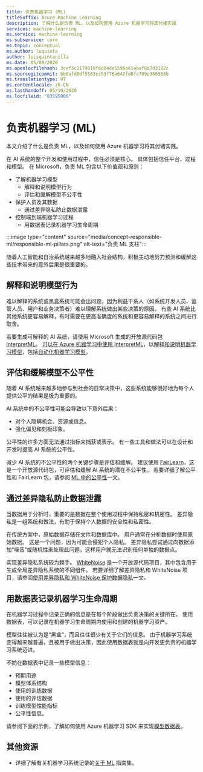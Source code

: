 ```yaml
---
title: 负责机器学习 (ML)
titleSuffix: Azure Machine Learning
description: 了解什么是负责 ML，以及如何使用 Azure 机器学习将其付诸实践
services: machine-learning
ms.service: machine-learning
ms.subservice: core
ms.topic: conceptual
ms.author: luquinta
author: luisquintanilla
ms.date: 05/08/2020
ms.openlocfilehash: 3cef3c2179019f6d84de5596e61abaf8d7d3182c
ms.sourcegitcommit: bb0afd0df5563cc53f76a642fd8fc709e366568b
ms.translationtype: HT
ms.contentlocale: zh-CN
ms.lasthandoff: 05/19/2020
ms.locfileid: "83595006"
---
```

# <a name="responsible-machine-learning-ml"></a>负责机器学习 (ML)

本文介绍了什么是负责 ML，以及如何使用 Azure 机器学习将其付诸实践。

在 AI 系统的整个开发和使用过程中，信任必须是核心。 具体包括信任平台、过程和模型。 在 Microsoft，负责 ML 包含以下价值观和原则：

- 了解机器学习模型
  - 解释和说明模型行为
  - 评估和缓解模型不公平性
- 保护人员及其数据
  - 通过差异隐私防止数据泄露  
- 控制端到端机器学习过程
  - 用数据表记录机器学习生命周期

:::image type="content" source="media/concept-responsible-ml/responsible-ml-pillars.png" alt-text="负责 ML 支柱":::

随着人工智能和自治系统越来越多地融入社会结构，积极主动地努力预测和缓解这些技术带来的意外后果是很重要的。

## <a name="interpret-and-explain-model-behavior"></a>解释和说明模型行为

难以解释的系统或黑盒系统可能会出问题，因为利益干系人（如系统开发人员、监管人员、用户和业务决策者）难以理解系统做出某些决策的原因。 有些 AI 系统比其他系统更容易解释，有时需要在更高准确度的系统和更容易解释的系统之间进行取舍。

若要生成可解释的 AI 系统，请使用 Microsoft 生成的开放源代码包 [InterpretML](https://github.com/interpretml/interpret)。 [可以在 Azure 机器学习中使用 InterpretML](how-to-machine-learning-interpretability.md)，以[解释和说明机器学习模型](how-to-machine-learning-interpretability-aml.md)，包括[自动化机器学习模型](how-to-machine-learning-interpretability-automl.md)。

## <a name="assess-and-mitigate-model-unfairness"></a>评估和缓解模型不公平性

随着 AI 系统越来越多地参与到社会的日常决策中，这些系统能够很好地为每个人提供公平的结果是极为重要的。

AI 系统中的不公平性可能会导致以下意外后果：

- 对个人隐瞒机会、资源或信息。
- 强化偏见和刻板印象。

公平性的许多方面无法通过指标来捕获或表示。 有一些工具和做法可以在设计和开发时提高 AI 系统的公平性。

减少 AI 系统的不公平性的两个关键步骤是评估和缓解。 建议使用 [FairLearn](https://github.com/fairlearn/fairlearn)，这是一个开放源代码包，可评估和缓解 AI 系统的潜在不公平性。 若要详细了解公平性和 FairLearn 包，请参阅 [ML 中的公平性](./concept-fairness-ml.md)一文。

## <a name="prevent-data-exposure-with-differential-privacy"></a>通过差异隐私防止数据泄露

当数据用于分析时，重要的是数据在整个使用过程中保持私密和机密性。 差异隐私是一组系统和做法，有助于保持个人数据的安全性和私密性。

在传统方案中，原始数据存储在文件和数据库中。 用户通常在分析数据时使用原始数据。 这是一个问题，因为可能会侵犯个人隐私。 差异隐私尝试通过向数据添加“噪音”或随机性来处理此问题，这样用户就无法识别任何单独的数据点。

实现差异隐私系统较为棘手。 [WhiteNoise](https://github.com/opendifferentialprivacy/whitenoise-core) 是一个开放源代码项目，其中包含用于生成全局差异隐私系统的不同组件。 若要详细了解差异隐私和 WhiteNoise 项目，请参阅[使用差异隐私和 WhiteNoise 保护数据隐私](./concept-differential-privacy.md)一文。

## <a name="document-the-machine-learning-lifecycle-with-datasheets"></a>用数据表记录机器学习生命周期

在机器学习过程中记录正确的信息是在每个阶段做出负责决策的关键所在。 使用数据表，可以记录在机器学习生命周期内使用和创建的机器学习资产。

模型往往被认为是“黑盒”，而且往往很少有关于它们的信息。 由于机器学习系统变得越来越普遍，且被用于做出决策，因此使用数据表就是向开发更负责的机器学习系统迈进。

不妨在数据表中记录一些模型信息：

- 预期用途
- 模型体系结构
- 使用的训练数据
- 使用的评估数据
- 训练模型性能指标
- 公平性信息。

请参阅下面的示例，了解如何使用 Azure 机器学习 SDK 来实现[模型数据表](https://github.com/microsoft/MLOps/blob/master/pytorch_with_datasheet/model_with_datasheet.ipynb)。

## <a name="additional-resources"></a>其他资源

- 详细了解有关机器学习系统记录的[关于 ML](https://www.partnershiponai.org/about-ml/) 指南集。